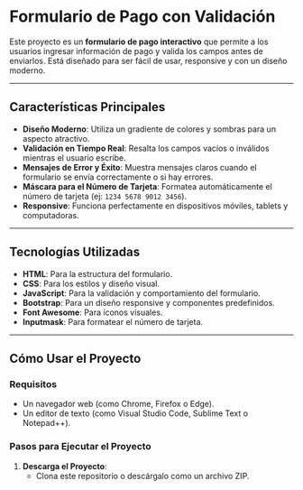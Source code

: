 # Formulario de Pago con Validación

Este proyecto es un **formulario de pago interactivo** que permite a los usuarios ingresar información de pago y valida los campos antes de enviarlos. Está diseñado para ser fácil de usar, responsive y con un diseño moderno.

---

## Características Principales

- **Diseño Moderno**: Utiliza un gradiente de colores y sombras para un aspecto atractivo.
- **Validación en Tiempo Real**: Resalta los campos vacíos o inválidos mientras el usuario escribe.
- **Mensajes de Error y Éxito**: Muestra mensajes claros cuando el formulario se envía correctamente o si hay errores.
- **Máscara para el Número de Tarjeta**: Formatea automáticamente el número de tarjeta (ej: `1234 5678 9012 3456`).
- **Responsive**: Funciona perfectamente en dispositivos móviles, tablets y computadoras.

---

## Tecnologías Utilizadas

- **HTML**: Para la estructura del formulario.
- **CSS**: Para los estilos y diseño visual.
- **JavaScript**: Para la validación y comportamiento del formulario.
- **Bootstrap**: Para un diseño responsive y componentes predefinidos.
- **Font Awesome**: Para íconos visuales.
- **Inputmask**: Para formatear el número de tarjeta.

---

## Cómo Usar el Proyecto

### Requisitos

- Un navegador web (como Chrome, Firefox o Edge).
- Un editor de texto (como Visual Studio Code, Sublime Text o Notepad++).

### Pasos para Ejecutar el Proyecto

1. **Descarga el Proyecto**:
   - Clona este repositorio o descárgalo como un archivo ZIP.
   ```bash

   ```
